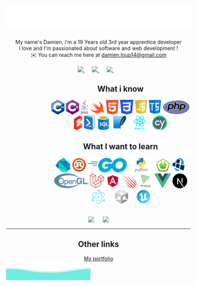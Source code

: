 <div align="center">
    <h1> <img src="src/images/style/welcome.svg" alt="Welcome to my account"> </h1>
    My name's Damien, i'm a 19 Years old 3rd year apprentice developer <br />
    I love and I'm passionated about software and web development ! <br />
    ✉️ You can reach me here at <a href="mailto:damien.loup14@gmail.com">damien.loup14@gmail.com </a> <br /> <br />
    <a href="https://www.linkedin.com/in/damien-loup-797a94257/">
        <img src="https://img.shields.io/badge/-Damien%20Loup-blue?style=flat-square&logo=Linkedin&logoColor=white&link=https://www.linkedin.com/in/damien-loup-797a94257/" />
    </a>&nbsp;&nbsp;&nbsp;&nbsp;
    <a href="mailto:damien.loup14@gmail.com">
        <img src="https://img.shields.io/badge/-damien.loup@gmail.com-red?style=flat-square&logo=Gmail&logoColor=white&link=mailto:damien.loup14@gmail.com" />
    </a>&nbsp;&nbsp;&nbsp;&nbsp;
    <a href="https://github.com/dam277">
        <img src="https://img.shields.io/badge/-dam277-black?style=flat-square&logo=Github&logoColor=white&link=https://github.com/dam277" />
    </a>&nbsp;&nbsp;&nbsp;&nbsp;
</div>
<div align="center">
    <div>
        <dl><dd><dl><dd><dl><dd>
        <h2> What i know </h2>
        <img height="40" src="src/images/Cpp.png" />
        <img height="40" src="src/images/Csharp.png" />
        <img height="40" src="src/images/Java.png" />
        <img height="40" src="src/images/Swift.png" />
        <img height="40" src="src/images/Html.png" />
        <img height="40" src="src/images/Css.png" />
        <img height="40" src="src/images/Javascript.png" />
        <img height="40" src="src/images/Typescript.png" />
        <img height="40" src="src/images/Php.png" />
        <img height="40" src="src/images/Blade.png" />
        <img height="40" src="src/images/Powershell.png" />
        <img height="40" src="src/images/Sql.png" />
        <img height="40" src="src/images/Sqlite.png" />
        <img height="40" src="src/images/React.png" />
        <img height="40" src="src/images/Cypress.png" />
        <h2> What I want to learn </h2>
        <img height="40" src="src/images/Dart.png" />
        <img height="40" src="src/images/Rust.png" />
        <img height="40" src="src/images/Go.png" />
        <img height="40" src="src/images/Python.png" />
        <img height="40" src="src/images/Sfml.png" />
        <img height="40" src="src/images/Lwjgl.png" />
        <img height="40" src="src/images/OpenGl.png" />
        <img height="40" src="src/images/Laravel.png" />
        <img height="40" src="src/images/Angular.png" />
        <img height="40" src="src/images/Meteor.png" />
        <img height="40" src="src/images/Three.png" />
        <img height="40" src="src/images/Vue.png" />
        <img height="40" src="src/images/Next.png" />
        <img height="40" src="src/images/Electron.png" />
        <img height="40" src="src/images/Unity.png" />
        <img height="40" src="src/images/UnrealEngine.png" />
        </dd></dl></dd></dl></dd></dl>
    </div>
    <br />
    <img width="45%" src="https://github-readme-stats.vercel.app/api?username=dam277&show_icons=true&theme=dracula&line_height=33" />
    &nbsp;&nbsp;&nbsp;&nbsp;
    <img width="45%" src="https://github-readme-stats.vercel.app/api/top-langs/?username=dam277&theme=nord&layout=compact">
</div>
<hr />
<div align="center">
    <h2> Other links </h2>
    <a href="https://dam277.github.io/dam277/">My portfolio</a>
</div>
<img src="https://github.com/dam277/dam277/blob/master/src/images/style/footer.svg" />
